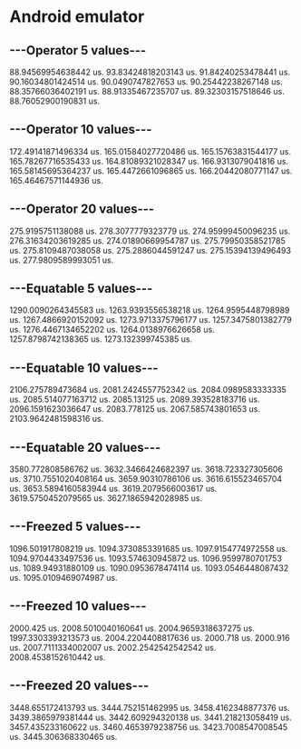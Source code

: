 # Android emulator
## ---Operator 5 values---
88.94569954638442 us.
93.83424818203143 us.
91.84240253478441 us.
90.16034801424514 us.
90.0490747827653 us.
90.25442238267148 us.
88.35766036402191 us.
88.91335467235707 us.
89.32303157518646 us.
88.76052900190831 us.

## ---Operator 10 values---
172.49141871496334 us.
165.01584027720486 us.
165.15763831544177 us.
165.78267716535433 us.
164.81089321028347 us.
166.9313079041816 us.
165.58145695364237 us.
165.4472661096865 us.
166.20442080771147 us.
165.46467571144936 us.

## ---Operator 20 values---
275.9195751138088 us.
278.3077779323779 us.
274.95999450096235 us.
276.31634203619285 us.
274.01890669954787 us.
275.79950358521785 us.
275.8109487038058 us.
275.2886044591247 us.
275.15394139496493 us.
277.9809589993051 us.

## ---Equatable 5 values---
1290.0090264345583 us.
1263.9393556538218 us.
1264.9595448798989 us.
1267.4866920152092 us.
1273.9713375796177 us.
1257.3475801382779 us.
1276.4467134652202 us.
1264.0138976626658 us.
1257.8798742138365 us.
1273.132399745385 us.

## ---Equatable 10 values---
2106.275789473684 us.
2081.2424557752342 us.
2084.0989583333335 us.
2085.514077163712 us.
2085.13125 us.
2089.393528183716 us.
2096.1591623036647 us.
2083.778125 us.
2067.585743801653 us.
2103.9642481598316 us.

## ---Equatable 20 values---
3580.772808586762 us.
3632.3466424682397 us.
3618.723327305606 us.
3710.7551020408164 us.
3659.90310786106 us.
3616.615523465704 us.
3653.5894160583944 us.
3619.2079566003617 us.
3619.5750452079565 us.
3627.1865942028985 us.

## ---Freezed 5 values---
1096.501917808219 us.
1094.3730853391685 us.
1097.9154774972558 us.
1094.9704433497536 us.
1093.574630945872 us.
1096.9599780701753 us.
1089.94931880109 us.
1090.0953678474114 us.
1093.0546448087432 us.
1095.0109469074987 us.

## ---Freezed 10 values---
2000.425 us.
2008.5010040160641 us.
2004.9659318637275 us.
1997.3303393213573 us.
2004.2204408817636 us.
2000.718 us.
2000.916 us.
2007.7111334002007 us.
2002.2542542542542 us.
2008.4538152610442 us.

## ---Freezed 20 values---
3448.655172413793 us.
3444.752151462995 us.
3458.4162348877376 us.
3439.3865979381444 us.
3442.609294320138 us.
3441.218213058419 us.
3457.435233160622 us.
3460.4653979238756 us.
3423.7008547008545 us.
3445.306368330465 us.
